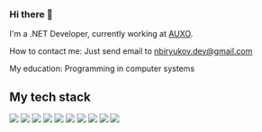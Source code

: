### Hi there 👋

<!--
**nickbiryukov/nickbiryukov** is a ✨ _special_ ✨ repository because its `README.md` (this file) appears on your GitHub profile.

Here are some ideas to get you started:

- 🔭 I’m currently working on ...
- 🌱 I’m currently learning ...
- 👯 I’m looking to collaborate on ...
- 🤔 I’m looking for help with ...
- 💬 Ask me about ...
- 📫 How to reach me: ...
- 😄 Pronouns: ...
- ⚡ Fun fact: ...
-->
I'm a .NET Developer, currently working at [AUXO](https://www.auxo-it.ru/).

How to contact me: Just send email to [nbiryukov.dev@gmail.com](mailto:nbiryukov.dev@gmail.com)

My education: Programming in computer systems

## My tech stack

![](https://img.shields.io/badge/.NET-512BD4?style=flat&logo=.net&logoColor=white)
![](https://img.shields.io/badge/C%23-512BD4?style=flat&logo=c%20sharp&logoColor=white)
![](https://img.shields.io/badge/ASP%20.NET%20Core-512BD4?style=flat&logoColor=white)
![](https://img.shields.io/badge/EF%20Core-512BD4?style=flat&logoColor=white)
![](https://img.shields.io/badge/SQL-4169E1?style=flat&logo=sql&logoColor=white)
![](https://img.shields.io/badge/MS%20SQL%20Server-CC2927?style=flat&logo=microsoft%20sql%20server&logoColor=white)
![](https://img.shields.io/badge/PostgreSQL-316192?style=flat&logo=postgresql&logoColor=white)
![](https://img.shields.io/badge/TypeScript-3178C6?style=flat&logo=typescript&logoColor=white)
![](https://img.shields.io/badge/Angular-DD0031?style=flat&logo=angular&logoColor=white)
![](https://img.shields.io/badge/Docker-316192?style=flat&logo=docker&logoColor=white)
